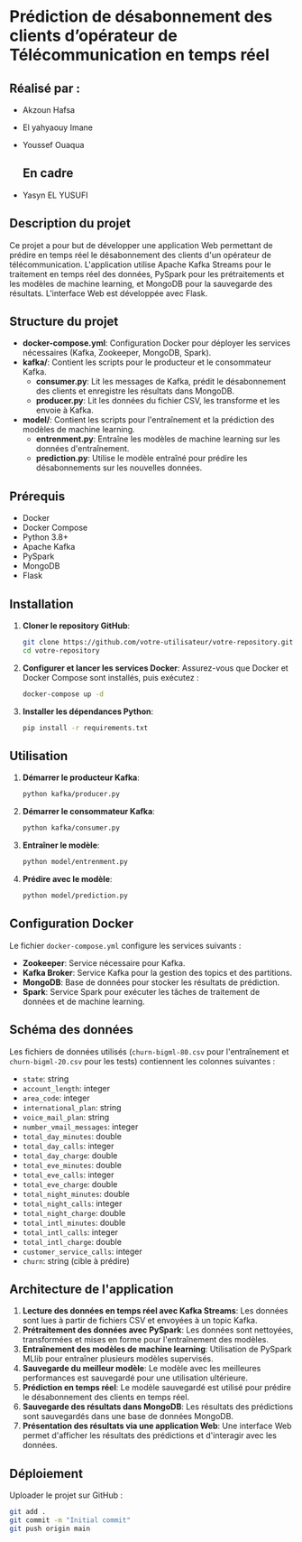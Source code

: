 

# Prédiction de désabonnement des clients d’opérateur de Télécommunication en temps réel


## Réalisé par :

- Akzoun Hafsa
- El yahyaouy Imane
- Youssef Ouaqua


  ##  En cadre 
  
- Yasyn EL YUSUFI 



## Description du projet

Ce projet a pour but de développer une application Web permettant de prédire en temps réel le désabonnement des clients d'un opérateur de télécommunication. L'application utilise Apache Kafka Streams pour le traitement en temps réel des données, PySpark pour les prétraitements et les modèles de machine learning, et MongoDB pour la sauvegarde des résultats. L'interface Web est développée avec Flask.

## Structure du projet

- **docker-compose.yml**: Configuration Docker pour déployer les services nécessaires (Kafka, Zookeeper, MongoDB, Spark).
- **kafka/**: Contient les scripts pour le producteur et le consommateur Kafka.
  - **consumer.py**: Lit les messages de Kafka, prédit le désabonnement des clients et enregistre les résultats dans MongoDB.
  - **producer.py**: Lit les données du fichier CSV, les transforme et les envoie à Kafka.
- **model/**: Contient les scripts pour l'entraînement et la prédiction des modèles de machine learning.
  - **entrenment.py**: Entraîne les modèles de machine learning sur les données d'entraînement.
  - **prediction.py**: Utilise le modèle entraîné pour prédire les désabonnements sur les nouvelles données.

## Prérequis

- Docker
- Docker Compose
- Python 3.8+
- Apache Kafka
- PySpark
- MongoDB
- Flask

## Installation

1. **Cloner le repository GitHub**:
    ```bash
    git clone https://github.com/votre-utilisateur/votre-repository.git
    cd votre-repository
    ```

2. **Configurer et lancer les services Docker**:
    Assurez-vous que Docker et Docker Compose sont installés, puis exécutez :
    ```bash
    docker-compose up -d
    ```

3. **Installer les dépendances Python**:
    ```bash
    pip install -r requirements.txt
    ```

## Utilisation

1. **Démarrer le producteur Kafka**:
    ```bash
    python kafka/producer.py
    ```

2. **Démarrer le consommateur Kafka**:
    ```bash
    python kafka/consumer.py
    ```

3. **Entraîner le modèle**:
    ```bash
    python model/entrenment.py
    ```

4. **Prédire avec le modèle**:
    ```bash
    python model/prediction.py
    ```

## Configuration Docker

Le fichier `docker-compose.yml` configure les services suivants :
- **Zookeeper**: Service nécessaire pour Kafka.
- **Kafka Broker**: Service Kafka pour la gestion des topics et des partitions.
- **MongoDB**: Base de données pour stocker les résultats de prédiction.
- **Spark**: Service Spark pour exécuter les tâches de traitement de données et de machine learning.

## Schéma des données

Les fichiers de données utilisés (`churn-bigml-80.csv` pour l'entraînement et `churn-bigml-20.csv` pour les tests) contiennent les colonnes suivantes :

- `state`: string
- `account_length`: integer
- `area_code`: integer
- `international_plan`: string
- `voice_mail_plan`: string
- `number_vmail_messages`: integer
- `total_day_minutes`: double
- `total_day_calls`: integer
- `total_day_charge`: double
- `total_eve_minutes`: double
- `total_eve_calls`: integer
- `total_eve_charge`: double
- `total_night_minutes`: double
- `total_night_calls`: integer
- `total_night_charge`: double
- `total_intl_minutes`: double
- `total_intl_calls`: integer
- `total_intl_charge`: double
- `customer_service_calls`: integer
- `churn`: string (cible à prédire)

## Architecture de l'application

1. **Lecture des données en temps réel avec Kafka Streams**: Les données sont lues à partir de fichiers CSV et envoyées à un topic Kafka.
2. **Prétraitement des données avec PySpark**: Les données sont nettoyées, transformées et mises en forme pour l'entraînement des modèles.
3. **Entraînement des modèles de machine learning**: Utilisation de PySpark MLlib pour entraîner plusieurs modèles supervisés.
4. **Sauvegarde du meilleur modèle**: Le modèle avec les meilleures performances est sauvegardé pour une utilisation ultérieure.
5. **Prédiction en temps réel**: Le modèle sauvegardé est utilisé pour prédire le désabonnement des clients en temps réel.
6. **Sauvegarde des résultats dans MongoDB**: Les résultats des prédictions sont sauvegardés dans une base de données MongoDB.
7. **Présentation des résultats via une application Web**: Une interface Web permet d'afficher les résultats des prédictions et d'interagir avec les données.

## Déploiement

Uploader le projet sur GitHub :
```bash
git add .
git commit -m "Initial commit"
git push origin main
